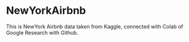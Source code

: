 # NewYorkAirbnb
This is NewYork Airbnb data taken from Kaggle, connected with Colab of Google Research with Github.
